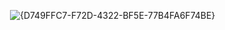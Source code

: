 <img> ![{D749FFC7-F72D-4322-BF5E-77B4FA6F74BE}](https://github.com/user-attachments/assets/afaa8d5c-e091-495f-93df-0698f825a723)
